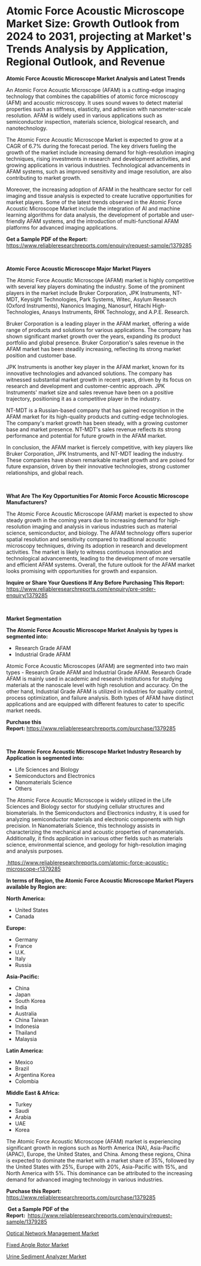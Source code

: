 <p><h1>Atomic Force Acoustic Microscope Market Size: Growth Outlook from 2024 to 2031, projecting at Market's Trends Analysis by Application, Regional Outlook, and Revenue</h1></p><p><strong>Atomic Force Acoustic Microscope Market Analysis and Latest Trends</strong></p>
<p><p>An Atomic Force Acoustic Microscope (AFAM) is a cutting-edge imaging technology that combines the capabilities of atomic force microscopy (AFM) and acoustic microscopy. It uses sound waves to detect material properties such as stiffness, elasticity, and adhesion with nanometer-scale resolution. AFAM is widely used in various applications such as semiconductor inspection, materials science, biological research, and nanotechnology.</p><p>The Atomic Force Acoustic Microscope Market is expected to grow at a CAGR of 6.7% during the forecast period. The key drivers fueling the growth of the market include increasing demand for high-resolution imaging techniques, rising investments in research and development activities, and growing applications in various industries. Technological advancements in AFAM systems, such as improved sensitivity and image resolution, are also contributing to market growth.</p><p>Moreover, the increasing adoption of AFAM in the healthcare sector for cell imaging and tissue analysis is expected to create lucrative opportunities for market players. Some of the latest trends observed in the Atomic Force Acoustic Microscope Market include the integration of AI and machine learning algorithms for data analysis, the development of portable and user-friendly AFAM systems, and the introduction of multi-functional AFAM platforms for advanced imaging applications.</p></p>
<p><strong>Get a Sample PDF of the Report:&nbsp;</strong> <a href="https://www.reliableresearchreports.com/enquiry/request-sample/1379285">https://www.reliableresearchreports.com/enquiry/request-sample/1379285</a></p>
<p>&nbsp;</p>
<p><strong>Atomic Force Acoustic Microscope Major Market Players</strong></p>
<p><p>The Atomic Force Acoustic Microscope (AFAM) market is highly competitive with several key players dominating the industry. Some of the prominent players in the market include Bruker Corporation, JPK Instruments, NT-MDT, Keysight Technologies, Park Systems, Witec, Asylum Research (Oxford Instruments), Nanonics Imaging, Nanosurf, Hitachi High-Technologies, Anasys Instruments, RHK Technology, and A.P.E. Research.</p><p>Bruker Corporation is a leading player in the AFAM market, offering a wide range of products and solutions for various applications. The company has shown significant market growth over the years, expanding its product portfolio and global presence. Bruker Corporation's sales revenue in the AFAM market has been steadily increasing, reflecting its strong market position and customer base.</p><p>JPK Instruments is another key player in the AFAM market, known for its innovative technologies and advanced solutions. The company has witnessed substantial market growth in recent years, driven by its focus on research and development and customer-centric approach. JPK Instruments' market size and sales revenue have been on a positive trajectory, positioning it as a competitive player in the industry.</p><p>NT-MDT is a Russian-based company that has gained recognition in the AFAM market for its high-quality products and cutting-edge technologies. The company's market growth has been steady, with a growing customer base and market presence. NT-MDT's sales revenue reflects its strong performance and potential for future growth in the AFAM market.</p><p>In conclusion, the AFAM market is fiercely competitive, with key players like Bruker Corporation, JPK Instruments, and NT-MDT leading the industry. These companies have shown remarkable market growth and are poised for future expansion, driven by their innovative technologies, strong customer relationships, and global reach.</p></p>
<p>&nbsp;</p>
<p><strong>What Are The Key Opportunities For Atomic Force Acoustic Microscope Manufacturers?</strong></p>
<p><p>The Atomic Force Acoustic Microscope (AFAM) market is expected to show steady growth in the coming years due to increasing demand for high-resolution imaging and analysis in various industries such as material science, semiconductor, and biology. The AFAM technology offers superior spatial resolution and sensitivity compared to traditional acoustic microscopy techniques, driving its adoption in research and development activities. The market is likely to witness continuous innovation and technological advancements, leading to the development of more versatile and efficient AFAM systems. Overall, the future outlook for the AFAM market looks promising with opportunities for growth and expansion.</p></p>
<p><strong>Inquire or Share Your Questions If Any Before Purchasing This Report:</strong> <a href="https://www.reliableresearchreports.com/enquiry/pre-order-enquiry/1379285">https://www.reliableresearchreports.com/enquiry/pre-order-enquiry/1379285</a></p>
<p>&nbsp;</p>
<p><strong>Market Segmentation</strong></p>
<p><strong>The Atomic Force Acoustic Microscope Market Analysis by types is segmented into:</strong></p>
<p><ul><li>Research Grade AFAM</li><li>Industrial Grade AFAM</li></ul></p>
<p><p>Atomic Force Acoustic Microscopes (AFAM) are segmented into two main types - Research Grade AFAM and Industrial Grade AFAM. Research Grade AFAM is mainly used in academic and research institutions for studying materials at the nanoscale level with high resolution and accuracy. On the other hand, Industrial Grade AFAM is utilized in industries for quality control, process optimization, and failure analysis. Both types of AFAM have distinct applications and are equipped with different features to cater to specific market needs.</p></p>
<p><strong>Purchase this Report:&nbsp;</strong><a href="https://www.reliableresearchreports.com/purchase/1379285">https://www.reliableresearchreports.com/purchase/1379285</a></p>
<p>&nbsp;</p>
<p><strong>The Atomic Force Acoustic Microscope Market Industry Research by Application is segmented into:</strong></p>
<p><ul><li>Life Sciences and Biology</li><li>Semiconductors and Electronics</li><li>Nanomaterials Science</li><li>Others</li></ul></p>
<p><p>The Atomic Force Acoustic Microscope is widely utilized in the Life Sciences and Biology sector for studying cellular structures and biomaterials. In the Semiconductors and Electronics industry, it is used for analyzing semiconductor materials and electronic components with high precision. In Nanomaterials Science, this technology assists in characterizing the mechanical and acoustic properties of nanomaterials. Additionally, it finds application in various other fields such as materials science, environmental science, and geology for high-resolution imaging and analysis purposes.</p></p>
<p><a href="https://www.reliableresearchreports.com/atomic-force-acoustic-microscope-r1379285">&nbsp;https://www.reliableresearchreports.com/atomic-force-acoustic-microscope-r1379285</a></p>
<p><strong>In terms of Region, the Atomic Force Acoustic Microscope Market Players available by Region are:</strong></p>
<p>
    <p> <strong> North America: </strong>
        <ul>
            <li>United States</li>
            <li>Canada</li>
        </ul>
        </p> 
    <p> <strong> Europe: </strong>
        <ul>
            <li>Germany</li>
            <li>France</li>
            <li>U.K.</li>
            <li>Italy</li>
            <li>Russia</li>
        </ul>
        </p> 
    <p> <strong> Asia-Pacific: </strong>
        <ul>
            <li>China</li>
            <li>Japan</li>
            <li>South Korea</li>
            <li>India</li>
            <li>Australia</li>
            <li>China Taiwan</li>
            <li>Indonesia</li>
            <li>Thailand</li>
            <li>Malaysia</li>
        </ul>
        </p> 
    <p> <strong> Latin America: </strong>
        <ul>
            <li>Mexico</li>
            <li>Brazil</li>
            <li>Argentina Korea</li>
            <li>Colombia</li>
        </ul>
        </p> 
    <p> <strong> Middle East & Africa: </strong>
        <ul>
            <li>Turkey</li>
            <li>Saudi</li>
            <li>Arabia</li>
            <li>UAE</li>
            <li>Korea</li>
        </ul>
    </p>
    </p>
<p><p>The Atomic Force Acoustic Microscope (AFAM) market is experiencing significant growth in regions such as North America (NA), Asia-Pacific (APAC), Europe, the United States, and China. Among these regions, China is expected to dominate the market with a market share of 35%, followed by the United States with 25%, Europe with 20%, Asia-Pacific with 15%, and North America with 5%. This dominance can be attributed to the increasing demand for advanced imaging technology in various industries.</p></p>
<p><strong>Purchase this Report: </strong><a href="https://www.reliableresearchreports.com/purchase/1379285">https://www.reliableresearchreports.com/purchase/1379285</a></p>
<p>&nbsp;<strong>Get a Sample PDF of the Report:&nbsp;&nbsp;</strong><a href="https://www.reliableresearchreports.com/enquiry/request-sample/1379285">https://www.reliableresearchreports.com/enquiry/request-sample/1379285</a></p>
<p><strong></strong></p>
<p><p><a href="https://www.linkedin.com/pulse/analyzing-optical-network-management-market-global-industry-a8sde?trackingId=yzZDRg7EAoDtdjRR102CMg%3D%3D">Optical Network Management Market</a></p><p><a href="https://www.linkedin.com/pulse/analyzing-fixed-angle-rotor-market-global-industry-perspective-mc5re?trackingId=Fd9wJ4U9X7ui3nAZJVWplA%3D%3D">Fixed Angle Rotor Market</a></p><p><a href="https://www.linkedin.com/pulse/urine-sediment-analyzer-market-size-outlook-forecast-m14we?trackingId=Ub4xCJxIeYn65iA%2FbLq%2FZg%3D%3D">Urine Sediment Analyzer Market</a></p></p>